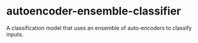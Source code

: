 # autoencoder-ensemble-classifier
A classification model that uses an ensemble of auto-encoders to classify inputs.

